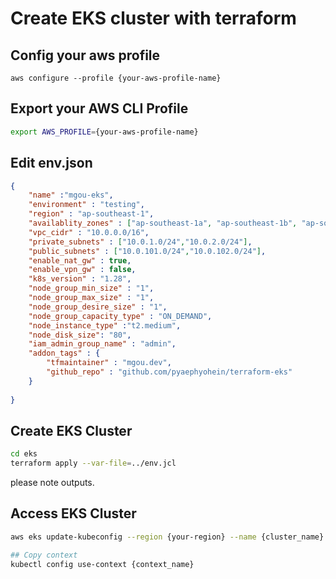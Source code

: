# Create EKS cluster with terraform
## Config your aws profile
```
aws configure --profile {your-aws-profile-name}
```
## Export your AWS CLI Profile
```bash
export AWS_PROFILE={your-aws-profile-name}
```
## Edit env.json
```json
{
    "name" :"mgou-eks",
    "environment" : "testing",
    "region" : "ap-southeast-1",
    "availablity_zones" : ["ap-southeast-1a", "ap-southeast-1b", "ap-southeast-1c"],
    "vpc_cidr" : "10.0.0.0/16",
    "private_subnets" : ["10.0.1.0/24","10.0.2.0/24"],
    "public_subnets" : ["10.0.101.0/24","10.0.102.0/24"],
    "enable_nat_gw" : true,
    "enable_vpn_gw" : false,
    "k8s_version" : "1.28",
    "node_group_min_size" : "1",
    "node_group_max_size" : "1",
    "node_group_desire_size" : "1",
    "node_group_capacity_type" : "ON_DEMAND",
    "node_instance_type" :"t2.medium",
    "node_disk_size": "80",
    "iam_admin_group_name" : "admin",
    "addon_tags" : {
        "tfmaintainer" : "mgou.dev",
        "github_repo" : "github.com/pyaephyohein/terraform-eks"
    }
    
}
```
## Create EKS Cluster

```bash
cd eks
terraform apply --var-file=../env.jcl
```
please note outputs. 
## Access EKS Cluster 
```bash
aws eks update-kubeconfig --region {your-region} --name {cluster_name}

## Copy context
kubectl config use-context {context_name}
```

